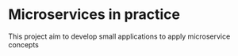 # Microservices in practice
This project aim to develop small applications to apply microservice concepts
